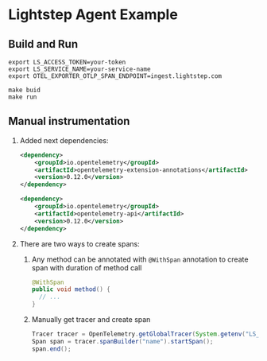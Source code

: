 # Lightstep Agent Example

## Build and Run
```shell script
export LS_ACCESS_TOKEN=your-token
export LS_SERVICE_NAME=your-service-name
export OTEL_EXPORTER_OTLP_SPAN_ENDPOINT=ingest.lightstep.com

make buid
make run
```

## Manual instrumentation

1. Added next dependencies:
    ```xml
    <dependency>
        <groupId>io.opentelemetry</groupId>
        <artifactId>opentelemetry-extension-annotations</artifactId>
        <version>0.12.0</version>
    </dependency>

    <dependency>
        <groupId>io.opentelemetry</groupId>
        <artifactId>opentelemetry-api</artifactId>
        <version>0.12.0</version>
    </dependency>
    ```

1. There are two ways to create spans:

    1. Any method can be annotated with `@WithSpan` annotation to create span with duration of method call
        ```java
        @WithSpan
        public void method() {
          // ...
        }
        ```

    1. Manually get tracer and create span
        ```java
        Tracer tracer = OpenTelemetry.getGlobalTracer(System.getenv("LS_SERVICE_NAME"));
        Span span = tracer.spanBuilder("name").startSpan();
        span.end();
        ```


